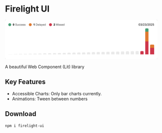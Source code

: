 # Firelight UI

![alt text](https://github.com/kvizdos/firelight-ui/blob/main/readme_assets/chart.png?raw=true)

A beautiful Web Component (Lit) library

## Key Features
- Accessible Charts: Only bar charts currently.
- Animations: Tween between numbers

## Download

```
npm i firelight-ui
```
